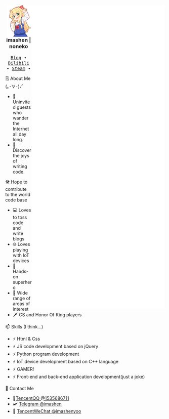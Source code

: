 <div align="right">
  <img align='right' src='/github-metrics.svg' width='420px'>
  <img align='right' src='https://github.com/imashen/imashen/blob/main/naiai.png' width='80px'>  
</div>
<div align="left">
  <h3 align="center"> imashen | noneko</h3>
  <p align="center">
    <samp>
      <a href="https://imashen.cn/">Blog</a> ∙
      <a href="https://space.bilibili.com/354520563">Bilibili</a> ∙
      <a href="https://steamcommunity.com/id/imashenyoo">Steam</a> ∙
    </samp>
  </p>
  <p align="left">
  🗒 About Me (｡･∀･)ﾉﾞ
  </p>
  
  - 🍭 Uninvited guests who wander the Internet all day long.
  - 🌌 Discover the joys of writing code.
  
  <p align="left">
  🛠 Hope to contribute to the world code base
  </p>
  
  - 💻 Loves to toss code and write blogs
  - 🌐 Loves playing with IoT devices
  - 🔧 Hands-on superhero
  - 📡 Wide range of areas of interest
  - 🗡 CS and Honor Of King  players
  
  <p align="left">
  📫 Skills (I think...)
  </p>
  
  - ⚡ Html & Css
  - ⚡ JS code development based on jQuery
  - ⚡ Python program development
  - ⚡ IoT device development based on C++ language
  - ⚡ GAMER!
  - ⚡ Front-end and back-end application development(just a joke)
  
  <p align="left">
  📧 Contact Me
  </p>
  
  - 🐧[TencentQQ @1535686711](http://wpa.qq.com/msgrd?v=3&uin=1535686711&site=qq&menu=yes)
  - 🛩️ [Telegram @imashen](https://t.me/imashen)
  - 🎈 [TencentWeChat @imashenyoo](https://t.me/imashen)
  

</div>

